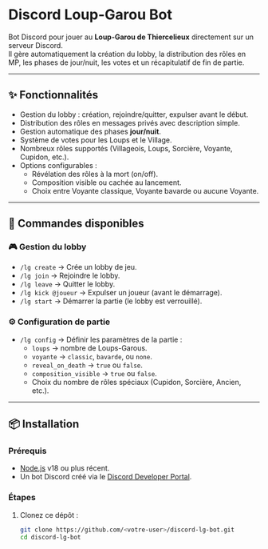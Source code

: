 # Discord Loup-Garou Bot

Bot Discord pour jouer au **Loup-Garou de Thiercelieux** directement sur un serveur Discord.  
Il gère automatiquement la création du lobby, la distribution des rôles en MP, les phases de jour/nuit, les votes et un récapitulatif de fin de partie.

---

## ✨ Fonctionnalités

- Gestion du lobby : création, rejoindre/quitter, expulser avant le début.
- Distribution des rôles en messages privés avec description simple.
- Gestion automatique des phases **jour/nuit**.
- Système de votes pour les Loups et le Village.
- Nombreux rôles supportés (Villageois, Loups, Sorcière, Voyante, Cupidon, etc.).
- Options configurables :
  - Révélation des rôles à la mort (on/off).
  - Composition visible ou cachée au lancement.
  - Choix entre Voyante classique, Voyante bavarde ou aucune Voyante.

---

## 🚀 Commandes disponibles

### 🎮 Gestion du lobby
- `/lg create` → Crée un lobby de jeu.  
- `/lg join` → Rejoindre le lobby.  
- `/lg leave` → Quitter le lobby.  
- `/lg kick @joueur` → Expulser un joueur (avant le démarrage).  
- `/lg start` → Démarrer la partie (le lobby est verrouillé).  

### ⚙️ Configuration de partie
- `/lg config` → Définir les paramètres de la partie :
  - `loups` → nombre de Loups-Garous.  
  - `voyante` → `classic`, `bavarde`, ou `none`.  
  - `reveal_on_death` → `true` ou `false`.  
  - `composition_visible` → `true` ou `false`.  
  - Choix du nombre de rôles spéciaux (Cupidon, Sorcière, Ancien, etc.).  

---

## 📦 Installation

### Prérequis
- [Node.js](https://nodejs.org/) v18 ou plus récent.
- Un bot Discord créé via le [Discord Developer Portal](https://discord.com/developers/applications).

### Étapes
1. Clonez ce dépôt :
   ```bash
   git clone https://github.com/<votre-user>/discord-lg-bot.git
   cd discord-lg-bot
